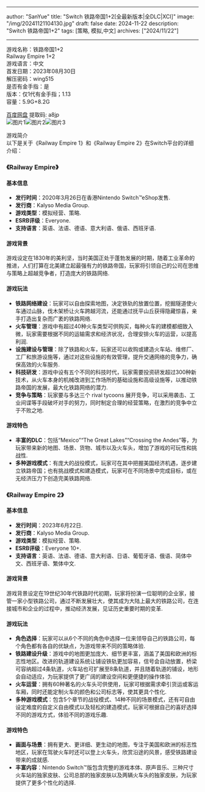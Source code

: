 
---
author: "SanYue"
title: "Switch 铁路帝国1+2[全最新版本|全DLC|XCI]"
image: "/img/20241121104130.jpg"
draft: false
date: 2024-11-22
description: "Switch 铁路帝国1+2"
tags: [策略, 模拟,中文]
archives: ["2024/11/22"]

---

游戏名称：铁路帝国1+2   
Railway Empire 1+2    
游戏语言：中文  
首发日期：2023年08月30日  
解压密码：wing515  
是否有金手指：是  
版本：仅1代有金手指；1.13   
容量：5.9G+8.2G

[百度网盘](https://pan.baidu.com/s/1XVYKrPxVU56ZRP_MxMUA8w) 提取码: a8jp  
![图片1](/img/c2a447.jpg)![图片2](/img/ca2621.jpg)![图片3](/img/9b53c3.jpg)  

游戏简介  
以下是关于《Railway Empire 1》和《Railway Empire 2》在Switch平台的详细介绍：

### 《Railway Empire》

#### 基本信息
- **发行时间**：2020年3月26日在香港Nintendo Switch™eShop发售.
- **发行商**：Kalyso Media Group.
- **游戏类型**：模拟经营、策略.
- **ESRB评级**：Everyone.
- **支持语言**：英语、法语、德语、意大利语、俄语、西班牙语.

#### 游戏背景
游戏设定在1830年的美利坚，当时美国正处于蓬勃发展的时期，随着工业革命的推进，人们打算在北美建立起最强有力的铁路帝国，玩家将引领自己的公司在思维与策略上超越竞争者，打造庞大的铁路网络.

#### 游戏玩法
- **铁路网络建设**：玩家可以自由探索地图，决定铁轨的放置位置，挖掘隧道使火车通过山脉，伐木架桥让火车跨越河流，还能通过抚平山丘获得隐藏惊喜，亲手打造出复杂而广袤的铁路网络.
- **火车管理**：游戏中有超过40种火车类型可供购买，每种火车的建模都细致入微，玩家需要根据不同的运输需求和经济状况，合理安排火车的运营，以提高利润.
- **设施建设与管理**：除了铁路和火车，玩家还可以收购或建造火车站、维修厂、工厂和旅游设施等，通过对这些设施的有效管理，提升交通网络的竞争力，确保高效的火车服务.
- **科技研发**：游戏中设有五个不同的科技时代，玩家需要投资研发超过300种新技术，从火车本身的机械改进到工作场所的基础设施和高级设施等，以推动铁路帝国的发展，最大化铁路网络的潜力.
- **竞争与策略**：玩家要与多达三个 rival tycoons 展开竞争，可以采用袭击、工业间谍等手段破坏对手的努力，同时制定合理的经营策略，在激烈的竞争中立于不败之地.

#### 游戏特色
- **丰富的DLC**：包括“Mexico”“The Great Lakes”“Crossing the Andes”等，为玩家带来新的地图、场景、货物、城市以及火车头，增加了游戏的可玩性和挑战性.
- **多种游戏模式**：有庞大的战役模式，玩家可在其中把握美国经济机遇，逐步建立铁路帝国；也有挑战模式和建造模式，玩家可在不同场景中完成目标，或在无经济压力下创造完美铁路网络.

### 《Railway Empire 2》

#### 基本信息
- **发行时间**：2023年6月22日.
- **发行商**：Kalyso Media Group.
- **游戏类型**：模拟经营、策略.
- **ESRB评级**：Everyone 10+.
- **支持语言**：英语、法语、德语、意大利语、日语、葡萄牙语、俄语、简体中文、西班牙语、繁体中文.

#### 游戏背景
游戏背景设定在19世纪30年代铁路时代初期，玩家将扮演一位聪明的企业家，接管一家小型铁路公司，通过不断发展壮大，使其成为大陆上最大的铁路公司，在连接城市和企业的过程中，推动经济发展，见证历史重要时期的变革.

#### 游戏玩法
- **角色选择**：玩家可以从6个不同的角色中选择一位来领导自己的铁路公司，每个角色都有各自的优缺点，为游戏带来不同的策略体验.
- **铁路建设升级**：游戏中的地图更加庞大、细节更丰富，涵盖了美国和欧洲的标志性地区。改进的轨道建设系统让铺设铁轨更加容易，信号会自动放置，桥梁可容纳超过4条轨道，火车站也可扩展至8条轨道，并且随着轨道的铺设，地形会自动适应，为玩家提供了更广阔的建设空间和更便捷的操作体验.
- **火车运营**：拥有60种著名的火车头可供使用，玩家可根据需求牵引货运或客运车厢，同时还能定制火车的颜色和公司标志等，使其更具个性化.
- **多种游戏模式**：包含5个章节的战役模式、14种不同的场景模式，还有可自由设定难度的自定义自由模式以及轻松的建造模式，玩家可根据自己的喜好选择不同的游戏方式，体验不同的游戏乐趣.

#### 游戏特色
- **画面与场景**：拥有更大、更详细、更生动的地图，专注于美国和欧洲的标志性地区，玩家在驾驶火车时还可以登上火车头，欣赏沿途的风景，感受铁路建设带来的成就感.
- **丰富内容**：Nintendo Switch™版包含完整的游戏本体、原声音乐、三种尺寸火车站的独家皮肤、公司总部的独家皮肤以及两辆火车头的独家皮肤，为玩家提供了更多个性化的选择.
 
